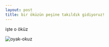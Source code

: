 ```yaml
---
layout: post
title: bir öküzün peşine takıldık gidiyoruz!
---
```



işte o öküz



![oyak-okuz](/images/oyak-okuz.png)

